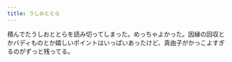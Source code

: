 ```yaml
---
title: うしおととら
---
```


積んでたうしおととらを読み切ってしまった。めっちゃよかった。因縁の回収とかバディものとか嬉しいポイントはいっぱいあったけど、真由子がかっこよすぎるのがずっと残ってる。